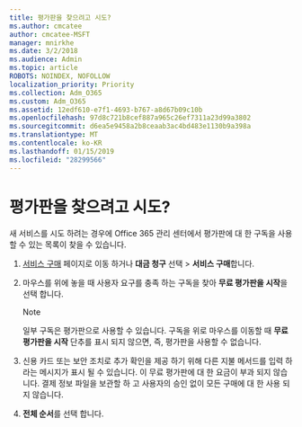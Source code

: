 ```yaml
---
title: 평가판을 찾으려고 시도?
ms.author: cmcatee
author: cmcatee-MSFT
manager: mnirkhe
ms.date: 3/2/2018
ms.audience: Admin
ms.topic: article
ROBOTS: NOINDEX, NOFOLLOW
localization_priority: Priority
ms.collection: Adm_O365
ms.custom: Adm_O365
ms.assetid: 12edf610-e7f1-4693-b767-a8d67b09c10b
ms.openlocfilehash: 97d8c721b8cef887a965c26ef7311a23d99a3802
ms.sourcegitcommit: d6ea5e9458a2b8ceaab3ac4bd483e1130b9a398a
ms.translationtype: MT
ms.contentlocale: ko-KR
ms.lasthandoff: 01/15/2019
ms.locfileid: "28299566"
---
```

# <a name="trying-to-find-a-trial"></a>평가판을 찾으려고 시도?

새 서비스를 시도 하려는 경우에 Office 365 관리 센터에서 평가판에 대 한 구독을 사용할 수 있는 목록이 찾을 수 있습니다.
  
1. [서비스 구매](https://go.microsoft.com/fwlink/p/?linkid=868433) 페이지로 이동 하거나 **대금 청구** 선택 \> **서비스 구매**합니다.
    
2. 마우스를 위에 놓을 때 사용자 요구를 충족 하는 구독을 찾아 **무료 평가판을 시작**을 선택 합니다.
    
    > [!NOTE]
    > 일부 구독은 평가판으로 사용할 수 있습니다. 구독을 위로 마우스를 이동할 때 **무료 평가판을 시작** 단추를 표시 되지 않으면, 즉, 평가판을 사용할 수 없습니다. 
  
3. 신용 카드 또는 보안 조치로 추가 확인을 제공 하기 위해 다른 지불 메서드를 입력 하 라는 메시지가 표시 될 수 있습니다. 이 무료 평가판에 대 한 요금이 부과 되지 않습니다. 결제 정보 파일을 보관할 하 고 사용자의 승인 없이 모든 구매에 대 한 사용 되지 않습니다.
    
4. **전체 순서**를 선택 합니다.
    

